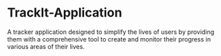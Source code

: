 # TrackIt-Application
A tracker application designed to simplify the lives of users by providing them with a comprehensive tool to create and monitor their progress in various areas of their lives.
